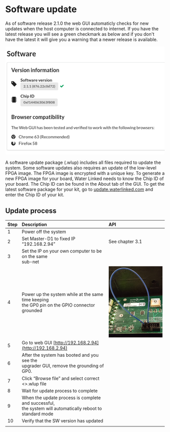 # Software update

As of software release 2.1.0 the web GUI automaticly checks for new updates when the host computer is connected to internet. If you have the latest release you will see a green checkmark as below and if you don't have the latest it will give you a warning that a newer release is available. 

![sw_version](../../img/sw_version.png)

A software update package (.wlup) includes all files required to update the system. Some software updates also requires an update of the low-level FPGA image. The FPGA image is encrypted with a unique key. To generate a new FPGA image for your board, Water Linked needs to know the Chip ID of your board. The Chip ID can be found in the About tab of the GUI. To get the latest software package for your kit, go to [update.waterlinked.com](http://update.waterlinked.com) and enter the Chip ID of your kit.

## Update process

| Step | Description          | API                  |
| -    | :------------------- | :------------------- |
| 1    | Power off the system |  |
| 2    | Set Master-D1 to fixed IP “192.168.2.94” | See chapter 3.1 |
| 3    | Set the IP on your own computer to be on the same <br/>sub-net |  |
| 4    | Power up the system while at the same time keeping <br/>the GP0 pin on the GPIO connector grounded | ![upgrade_plug](../../img/upgrade_plug.png) |
| 5    | Go to web GUI [http://192.168.2.94](http://192.168.2.94) |  |
| 6    | After the system has booted and you see the <br/>upgrader GUI, remove the grounding of GP0. |  |
| 7    | Click “Browse file” and select correct <>.wlup file |  |
| 8    | Wait for update process to complete |  |
| 9    | When the update process is complete and successful,<br/>the system will automatically reboot to standard mode |  |
| 10   | Verify that the SW version has updated |  |
|   |   |   |
